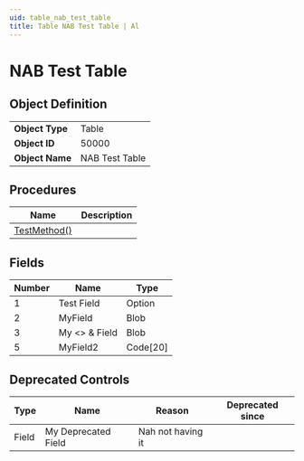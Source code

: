 ```yaml
---
uid: table_nab_test_table
title: Table NAB Test Table | Al
---
```

# NAB Test Table

## Object Definition

<table>
<tr><td><b>Object Type</b></td><td>Table</td></tr>
<tr><td><b>Object ID</b></td><td>50000</td></tr>
<tr><td><b>Object Name</b></td><td>NAB Test Table</td></tr>
</table>

## Procedures

| Name | Description |
| ----- | ------ |
| [TestMethod()](test-method.md#test_method) |  |

## Fields

| Number | Name | Type |
| ---- | ------- | ----------- |
| 1 | Test Field | Option |
| 2 | MyField | Blob |
| 3 | My <> & Field | Blob |
| 5 | MyField2 | Code[20] |

## Deprecated Controls

| Type | Name | Reason | Deprecated since |
| ---- | ---- | ------ | ---------------- |
| Field | My Deprecated Field | Nah not having it |  |
